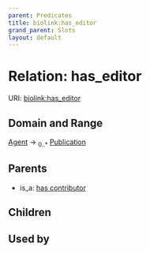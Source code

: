```yaml
---
parent: Predicates
title: biolink:has_editor
grand_parent: Slots
layout: default
---
```


# Relation: has_editor




URI: [biolink:has_editor](https://w3id.org/biolink/vocab/has_editor)

## Domain and Range

[Agent](Agent.md) ->  <sub>0..\*</sub> [Publication](Publication.md)

## Parents

 *  is_a: [has contributor](has_contributor.md)

## Children


## Used by

